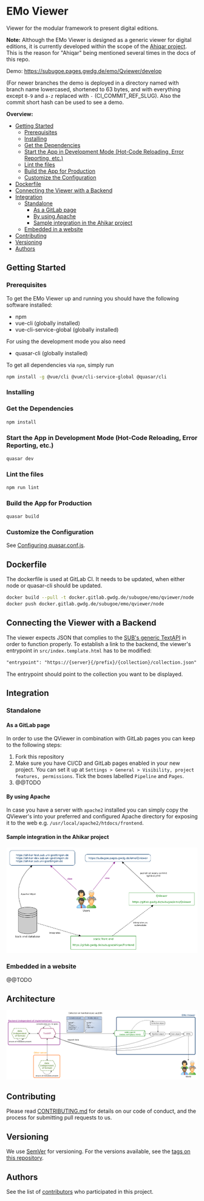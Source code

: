 # EMo Viewer

Viewer for the modular framework to present digital editions.

**Note:**
Although the EMo Viewer is designed as a generic viewer for digital editions, it is currently developed within the scope of the [Ahiqar project](https://gitlab.gwdg.de/subugoe/ahiqar).
This is the reason for "Ahiqar" being mentioned several times in the docs of this repo.

Demo: <https://subugoe.pages.gwdg.de/emo/Qviewer/develop>

(For newer branches the demo is deployed in a directory named with branch name lowercased, shortened to 63 bytes, and with everything except `0-9` and `a-z` replaced with `-` (CI_COMMIT_REF_SLUG).
Also the commit short hash can be used to see a demo.

<!-- START doctoc generated TOC please keep comment here to allow auto update -->
<!-- DON'T EDIT THIS SECTION, INSTEAD RE-RUN doctoc TO UPDATE -->
**Overview:**

- [Getting Started](#getting-started)
  - [Prerequisites](#prerequisites)
  - [Installing](#installing)
  - [Get the Dependencies](#get-the-dependencies)
  - [Start the App in Development Mode (Hot-Code Reloading, Error Reporting, etc.)](#start-the-app-in-development-mode-hot-code-reloading-error-reporting-etc)
  - [Lint the files](#lint-the-files)
  - [Build the App for Production](#build-the-app-for-production)
  - [Customize the Configuration](#customize-the-configuration)
- [Dockerfile](#dockerfile)
- [Connecting the Viewer with a Backend](#connecting-the-viewer-with-a-backend)
- [Integration](#integration)
  - [Standalone](#standalone)
    - [As a GitLab page](#as-a-gitlab-page)
    - [By using Apache](#by-using-apache)
    - [Sample integration in the Ahikar project](#sample-integration-in-the-ahikar-project)
  - [Embedded in a website](#embedded-in-a-website)
- [Contributing](#contributing)
- [Versioning](#versioning)
- [Authors](#authors)

<!-- END doctoc generated TOC please keep comment here to allow auto update -->

## Getting Started

### Prerequisites

To get the EMo Viewer up and running you should have the following software installed:

- npm
- vue-cli (globally installed)
- vue-cli-service-global (globally installed)

For using the development mode you also need

- quasar-cli (globally installed)

To get all dependencies via `npm`, simply run

```bash
npm install -g @vue/cli @vue/cli-service-global @quasar/cli
```

### Installing

### Get the Dependencies

```bash
npm install
```

### Start the App in Development Mode (Hot-Code Reloading, Error Reporting, etc.)

```bash
quasar dev
```

### Lint the files

```bash
npm run lint
```

### Build the App for Production

```bash
quasar build
```

### Customize the Configuration

See [Configuring quasar.conf.js](https://quasar.dev/quasar-cli/quasar-conf-js).

## Dockerfile

The dockerfile is used at GitLab CI.
It needs to be updated, when either node or quasar-cli should be updated.

```bash
docker build --pull -t docker.gitlab.gwdg.de/subugoe/emo/qviewer/node .
docker push docker.gitlab.gwdg.de/subugoe/emo/qviewer/node
```

## Connecting the Viewer with a Backend

The viewer expects JSON that complies to the [SUB's generic TextAPI](https://subugoe.pages.gwdg.de/emo/text-api/) in order to function properly.
To establish a link to the backend, the viewer's entrypoint in `src/index.template.html` has to be modified:

```html
"entrypoint": "https://{server}{/prefix}/{collection}/collection.json"
```

The entrypoint should point to the collection you want to be displayed.

## Integration

### Standalone

#### As a GitLab page

In order to use the QViewer in combination with GitLab pages you can keep to the following steps:

1. Fork this repository
2. Make sure you have CI/CD and GitLab pages enabled in your new project.
You can set it up at `Settings > General > Visibility, project features, permissions`.
Tick the boxes labelled `Pipeline` and `Pages`.
3. @@TODO

#### By using Apache

In case you have a server with `apache2` installed you can simply copy the QViewer's into your preferred and configured
Apache directory for exposing it to the web e.g. `/usr/local/apache2/htdocs/frontend`.

#### Sample integration in the Ahikar project

![Sample integration in the Ahikar project](img/pages_interplay.png)

### Embedded in a website

@@TODO

## Architecture

![How the EMo viewer works](img/emo_architecture.png)

## Contributing

Please read [CONTRIBUTING.md](CONTRIBUTING.md) for details on our code of conduct, and the process for submitting pull requests to us.

## Versioning

We use [SemVer](https://semver.org/) for versioning. For the versions available, see the [tags on this repository](https://gitlab.gwdg.de/subugoe/emo/Qviewer/-/tags).

## Authors

See the list of [contributors](https://gitlab.gwdg.de/subugoe/emo/Qviewer/-/graphs/develop) who participated in this project.
